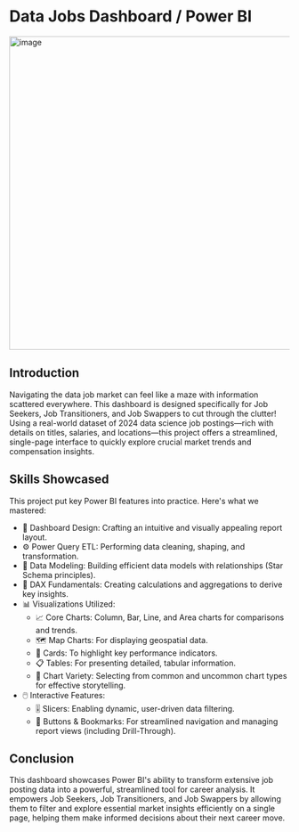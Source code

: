 # Data Jobs Dashboard / Power BI
<img width="989" height="563" alt="image" src="https://github.com/user-attachments/assets/8e922166-44eb-48c2-8418-d19ed93f5417" />


## Introduction
Navigating the data job market can feel like a maze with information scattered everywhere. This dashboard is designed specifically for Job Seekers, Job Transitioners, and Job Swappers to cut through the clutter! Using a real-world dataset of 2024 data science job postings—rich with details on titles, salaries, and locations—this project offers a streamlined, single-page interface to quickly explore crucial market trends and compensation insights.

## Skills Showcased
This project put key Power BI features into practice. Here's what we mastered:

- 🎨 Dashboard Design: Crafting an intuitive and visually appealing report layout.
- ⚙️ Power Query ETL: Performing data cleaning, shaping, and transformation.
- 🔗 Data Modeling: Building efficient data models with relationships (Star Schema principles).
- 🧮 DAX Fundamentals: Creating calculations and aggregations to derive key insights.
- 📊 Visualizations Utilized:
  - 📈 Core Charts: Column, Bar, Line, and Area charts for comparisons and trends.
  - 🗺️ Map Charts: For displaying geospatial data.
  - 🔢 Cards: To highlight key performance indicators.
  - 📋 Tables: For presenting detailed, tabular information.
  - 🎨 Chart Variety: Selecting from common and uncommon chart types for effective storytelling.
- 🖱️ Interactive Features:
  - 🎚️ Slicers: Enabling dynamic, user-driven data filtering.
  - 🔘 Buttons & Bookmarks: For streamlined navigation and managing report views (including Drill-Through).

## Conclusion
This dashboard showcases Power BI's ability to transform extensive job posting data into a powerful, streamlined tool for career analysis. It empowers Job Seekers, Job Transitioners, and Job Swappers by allowing them to filter and explore essential market insights efficiently on a single page, helping them make informed decisions about their next career move.



